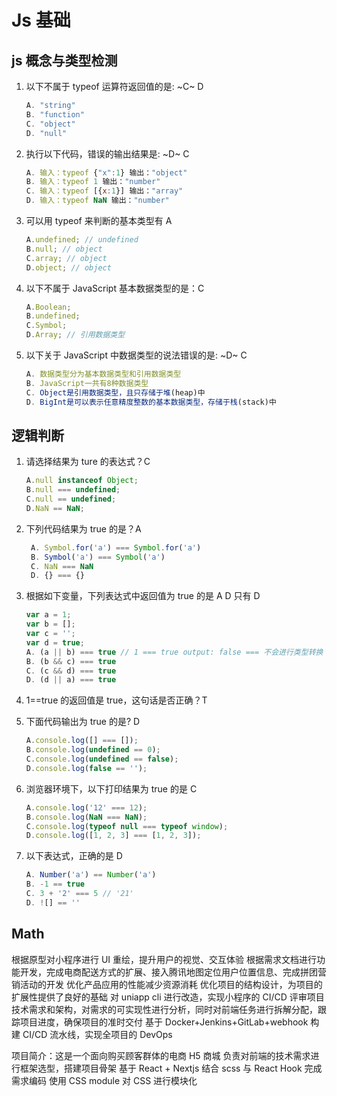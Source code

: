 # Js 基础

## js 概念与类型检测

1. 以下不属于 typeof 运算符返回值的是: ~C~ D

   ```js
   A. "string"
   B. "function"
   C. "object"
   D. "null"
   ```

2. 执行以下代码，错误的输出结果是: ~D~ C
   ```js
   A. 输入：typeof {"x":1} 输出："object"
   B. 输入：typeof 1 输出："number"
   C. 输入：typeof [{x:1}] 输出："array"
   D. 输入：typeof NaN 输出："number"
   ```
3. 可以用 typeof 来判断的基本类型有 A
   ```js
   A.undefined; // undefined
   B.null; // object
   C.array; // object
   D.object; // object
   ```
4. 以下不属于 JavaScript 基本数据类型的是：C
   ```javascript
   A.Boolean;
   B.undefined;
   C.Symbol;
   D.Array; // 引用数据类型
   ```
5. 以下关于 JavaScript 中数据类型的说法错误的是: ~D~ C
   ```javascript
   A. 数据类型分为基本数据类型和引用数据类型
   B. JavaScript一共有8种数据类型
   C. Object是引用数据类型，且只存储于堆(heap)中
   D. BigInt是可以表示任意精度整数的基本数据类型，存储于栈(stack)中
   ```

## 逻辑判断

1. 请选择结果为 ture 的表达式？C
   ```js
   A.null instanceof Object;
   B.null === undefined;
   C.null == undefined;
   D.NaN == NaN;
   ```
2. 下列代码结果为 true 的是？A
   ```js
    A. Symbol.for('a') === Symbol.for('a')
    B. Symbol('a') === Symbol('a')
    C. NaN === NaN
    D. {} === {}
   ```
3. 根据如下变量，下列表达式中返回值为 true 的是 A D 只有 D
   ```js
   var a = 1;
   var b = [];
   var c = '';
   var d = true;
   A. (a || b) === true // 1 === true output: false === 不会进行类型转换
   B. (b && c) === true
   C. (c && d) === true
   D. (d || a) === true
   ```
4. 1==true 的返回值是 true，这句话是否正确？T
5. 下面代码输出为 true 的是? D

   ```javascript
   A.console.log([] === []);
   B.console.log(undefined == 0);
   C.console.log(undefined == false);
   D.console.log(false == '');
   ```

6. 浏览器环境下，以下打印结果为 true 的是 C

   ```javascript
   A.console.log('12' === 12);
   B.console.log(NaN === NaN);
   C.console.log(typeof null === typeof window);
   D.console.log([1, 2, 3] === [1, 2, 3]);
   ```

7. 以下表达式，正确的是 D
   ```javascript
   A. Number('a') == Number('a')
   B. -1 == true
   C. 3 + '2' === 5 // '21'
   D. ![] == ''
   ```

## Math

根据原型对小程序进行 UI 重绘，提升用户的视觉、交互体验
根据需求文档进行功能开发，完成电商配送方式的扩展、接入腾讯地图定位用户位置信息、完成拼团营销活动的开发
优化产品应用的性能减少资源消耗
优化项目的结构设计，为项目的扩展性提供了良好的基础
对 uniapp cli 进行改造，实现小程序的 CI/CD
评审项目技术需求和架构，对需求的可实现性进行分析，同时对前端任务进行拆解分配，跟踪项目进度，确保项目的准时交付
基于 Docker+Jenkins+GitLab+webhook 构建 CI/CD 流水线，实现全项目的 DevOps

项目简介：这是一个面向购买顾客群体的电商 H5 商城
负责对前端的技术需求进行框架选型，搭建项目骨架
基于 React + Nextjs 结合 scss 与 React Hook 完成需求编码
使用 CSS module 对 CSS 进行模块化
